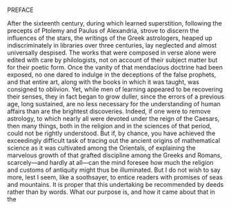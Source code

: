 PREFACE

After the sixteenth century, during which learned superstition, following the precepts of Ptolemy and Paulus of Alexandria, strove to discern the influences of the stars, the writings of the Greek astrologers, heaped up indiscriminately in libraries over three centuries, lay neglected and almost universally despised. The works that were composed in verse alone were edited with care by philologists, not on account of their subject matter but for their poetic form. Once the vanity of that mendacious doctrine had been exposed, no one dared to indulge in the deceptions of the false prophets, and that entire art, along with the books in which it was taught, was consigned to oblivion. Yet, while men of learning appeared to be recovering their senses, they in fact began to grow duller, since the errors of a previous age, long sustained, are no less necessary for the understanding of human affairs than are the brightest discoveries. Indeed, if one were to remove astrology, to which nearly all were devoted under the reign of the Caesars, then many things, both in the religion and in the sciences of that period, could not be rightly understood. But if, by chance, you have achieved the exceedingly difficult task of tracing out the ancient origins of mathematical science as it was cultivated among the Orientals, of explaining the marvelous growth of that grafted discipline among the Greeks and Romans, scarcely—and hardly at all—can the mind foresee how much the religion and customs of antiquity might thus be illuminated. But I do not wish to say more, lest I seem, like a soothsayer, to entice readers with promises of seas and mountains. It is proper that this undertaking be recommended by deeds rather than by words. What our purpose is, and how it came about that in the